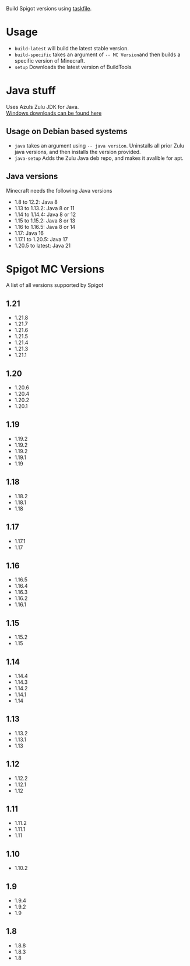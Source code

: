 Build Spigot versions using [taskfile](https://taskfile.dev/).

# Usage

- `build-latest` will build the latest stable version.
- `build-specific` takes an argument of `-- MC Version`and then builds a specific version of Minecraft.
- `setup` Downloads the latest version of BuildTools

# Java stuff

Uses Azuls Zulu JDK for Java.\
[Windows downloads can be found here](https://www.azul.com/downloads/?os=windows&package=jdk#zulu)

## Usage on Debian based systems

- `java` takes an argument using `-- java version`. Uninstalls all prior Zulu java versions, and then installs the version provided.
- `java-setup` Adds the Zulu Java deb repo, and makes it avalible for apt.

## Java versions

Minecraft needs the following Java versions

- 1.8 to 12.2: Java 8
- 1.13 to 1.13.2: Java 8 or 11
- 1.14 to 1.14.4: Java 8 or 12
- 1.15 to 1.15.2: Java 8 or 13
- 1.16 to 1.16.5: Java 8 or 14
- 1.17: Java 16
- 1.17.1 to 1.20.5: Java 17
- 1.20.5 to latest: Java 21

# Spigot MC Versions

A list of all versions supported by Spigot

## 1.21

- 1.21.8
- 1.21.7
- 1.21.6
- 1.21.5
- 1.21.4
- 1.21.3
- 1.21.1

## 1.20

- 1.20.6
- 1.20.4
- 1.20.2
- 1.20.1

## 1.19

- 1.19.2
- 1.19.2
- 1.19.2
- 1.19.1
- 1.19

## 1.18

- 1.18.2
- 1.18.1
- 1.18

## 1.17

- 1.17.1
- 1.17

## 1.16

- 1.16.5
- 1.16.4
- 1.16.3
- 1.16.2
- 1.16.1

## 1.15

- 1.15.2
- 1.15

## 1.14

- 1.14.4
- 1.14.3
- 1.14.2
- 1.14.1
- 1.14

## 1.13

- 1.13.2
- 1.13.1
- 1.13

## 1.12

- 1.12.2
- 1.12.1
- 1.12

## 1.11

- 1.11.2
- 1.11.1
- 1.11

## 1.10

- 1.10.2

## 1.9

- 1.9.4
- 1.9.2
- 1.9

## 1.8

- 1.8.8
- 1.8.3
- 1.8

